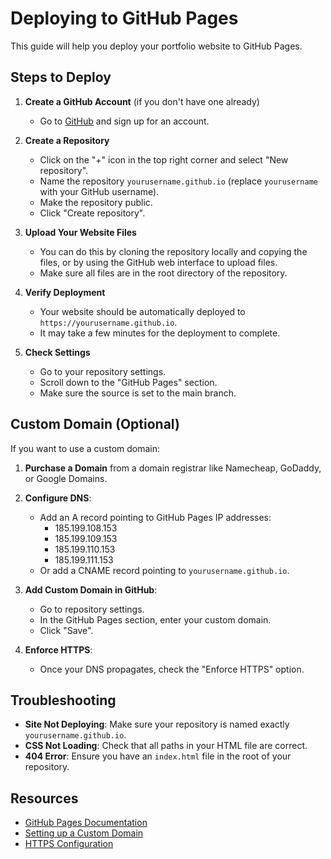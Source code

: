 # Deploying to GitHub Pages

This guide will help you deploy your portfolio website to GitHub Pages.

## Steps to Deploy

1. **Create a GitHub Account** (if you don't have one already)
   - Go to [GitHub](https://github.com) and sign up for an account.

2. **Create a Repository**
   - Click on the "+" icon in the top right corner and select "New repository".
   - Name the repository `yourusername.github.io` (replace `yourusername` with your GitHub username).
   - Make the repository public.
   - Click "Create repository".

3. **Upload Your Website Files**
   - You can do this by cloning the repository locally and copying the files, or by using the GitHub web interface to upload files.
   - Make sure all files are in the root directory of the repository.

4. **Verify Deployment**
   - Your website should be automatically deployed to `https://yourusername.github.io`.
   - It may take a few minutes for the deployment to complete.

5. **Check Settings**
   - Go to your repository settings.
   - Scroll down to the "GitHub Pages" section.
   - Make sure the source is set to the main branch.

## Custom Domain (Optional)

If you want to use a custom domain:

1. **Purchase a Domain** from a domain registrar like Namecheap, GoDaddy, or Google Domains.

2. **Configure DNS**:
   - Add an A record pointing to GitHub Pages IP addresses:
     - 185.199.108.153
     - 185.199.109.153
     - 185.199.110.153
     - 185.199.111.153
   - Or add a CNAME record pointing to `yourusername.github.io`.

3. **Add Custom Domain in GitHub**:
   - Go to repository settings.
   - In the GitHub Pages section, enter your custom domain.
   - Click "Save".

4. **Enforce HTTPS**:
   - Once your DNS propagates, check the "Enforce HTTPS" option.

## Troubleshooting

- **Site Not Deploying**: Make sure your repository is named exactly `yourusername.github.io`.
- **CSS Not Loading**: Check that all paths in your HTML file are correct.
- **404 Error**: Ensure you have an `index.html` file in the root of your repository.

## Resources

- [GitHub Pages Documentation](https://docs.github.com/en/pages)
- [Setting up a Custom Domain](https://docs.github.com/en/pages/configuring-a-custom-domain-for-your-github-pages-site)
- [HTTPS Configuration](https://docs.github.com/en/pages/getting-started-with-github-pages/securing-your-github-pages-site-with-https) 
